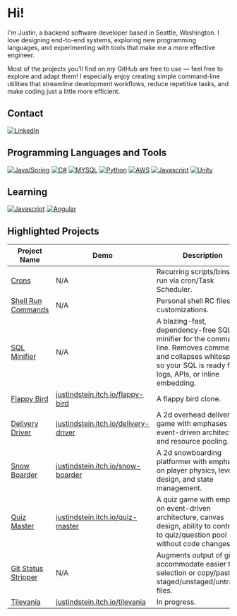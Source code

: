 # Hi!
I'm Justin, a backend software developer based in Seattle, Washington. I love designing end-to-end systems, exploring new programming languages, and experimenting with tools that make me a more effective engineer.

Most of the projects you’ll find on my GitHub are free to use — feel free to explore and adapt them! I especially enjoy creating simple command-line utilities that streamline development workflows, reduce repetitive tasks, and make coding just a little more efficient.

## Contact
[![LinkedIn](https://img.shields.io/badge/LinkedIn-0077B5?style=for-the-badge&logo=linkedin&logoColor=white)](https://www.linkedin.com/in/justindstein/)

## Programming Languages and Tools
[![Java/Spring](https://img.shields.io/badge/Java/Spring-white?style=for-the-badge&logo=spring&logoColor=6DB33F)](https://github.com/justindstein?tab=repositories&q=&type=&language=java)
[![C#](https://img.shields.io/badge/C%23-239120?style=for-the-badge&logo=c-sharp&logoColor=white)](https://github.com/justindstein?tab=repositories&q=&type=&language=c%23)
[![MYSQL](https://img.shields.io/badge/mysql-4479A1?style=for-the-badge&logo=mysql&logoColor=white)](https://github.com/justindstein?tab=repositories&q=mysql&type=&language=&sort=)
[![Python](https://img.shields.io/badge/python-3776AB?style=for-the-badge&logo=python&logoColor=white)](https://github.com/justindstein?tab=repositories&q=python&type=&language=&sort=)
[![AWS](https://img.shields.io/badge/aws-white?style=for-the-badge&logo=amazonaws&logoColor=orange)](https://github.com/justindstein?tab=repositories&q=aws&type=&language=&sort=)
[![Javascript](https://img.shields.io/badge/JavaScript-323330?style=for-the-badge&logo=javascript&logoColor=F7DF1E)](https://github.com/justindstein?tab=repositories&q=javascript)
[![Unity](https://img.shields.io/badge/Unity-100000?style=for-the-badge&logo=unity&logoColor=white)](https://github.com/justindstein?tab=repositories&q=unity)

## Learning
[![Javascript](https://img.shields.io/badge/JavaScript-323330?style=for-the-badge&logo=javascript&logoColor=F7DF1E)](https://github.com/justindstein?tab=repositories&q=javascript)
[![Angular](https://img.shields.io/badge/ANGULAR-white?style=for-the-badge&logo=angular&logoColor=c4002b)](https://github.com/justindstein?tab=repositories&q=&type=&language=angular)

## Highlighted Projects
|Project Name|Demo|Description|Tech|
|------|-------|------|-----|
| [Crons](https://github.com/justindstein/crons) | N/A | Recurring scripts/bins that run via cron/Task Scheduler. | Bash |
| [Shell Run Commands](https://github.com/justindstein/shell-run-commands) | N/A | Personal shell RC files and customizations. | Bash |
| [SQL Minifier](https://github.com/justindstein/sql-minifier) | N/A | A blazing-fast, dependency-free SQL minifier for the command line. Removes comments and collapses whitespace so your SQL is ready for logs, APIs, or inline embedding. | Perl |
| [Flappy Bird](https://github.com/justindstein/flappy-bird) | [justindstein.itch.io/flappy-bird](https://justindstein.itch.io/flappy-bird) | A flappy bird clone. | C#/Unity 
| [Delivery Driver](https://github.com/justindstein/delivery-driver) | [justindstein.itch.io/delivery-driver](https://justindstein.itch.io/delivery-driver) | A 2d overhead delivery game with emphases on event-driven architecture and resource pooling. | C#/Unity 
| [Snow Boarder](https://github.com/justindstein/snow-boarder) | [justindstein.itch.io/snow-boarder](https://justindstein.itch.io/snow-boarder) | A 2d snowboarding platformer with emphasis on player physics, level design, and state management. | C#/Unity 
| [Quiz Master](https://github.com/justindstein/quiz-master) | [justindstein.itch.io/quiz-master](https://justindstein.itch.io/quiz-master) | A quiz game with emphasis on event-driven architecture, canvas design, ability to contribute to quiz/question pool without code changes. | C#/Unity 
| [Git Status Stripper](https://github.com/justindstein/git-status-stripper) | N/A | Augments output of git to accommodate easier text selection or copy/paste of staged/unstaged/untracked files. | Perl/PCRE (Perl Compatible Regular Expressions)
| [Tilevania](https://github.com/justindstein/tilevania) | [justindstein.itch.io/tilevania](https://justindstein.itch.io/tilevania) | In progress. | C#/Unity 
